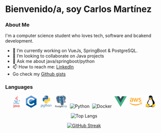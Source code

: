 # Bienvenido/a, soy Carlos Martínez
### About Me
I'm a computer science student who loves tech, software and bcakend development.
- 🔭 I’m currently working on VueJs, SpringBoot & PostgreSQL.
- 👯 I’m looking to collaborate on Java projects
- 💬 Ask me about java/springboot/python
- 📫 How to reach me: [LinkedIn](https://www.linkedin.com/in/carlos-mart%C3%ADnez-887499215)
- Go check my [Github gists](https://gist.github.com/carlosmgv02)
### Languages
<div align="center">
<img src="https://github.com/devicons/devicon/blob/master/icons/java/java-original-wordmark.svg" title="Java" alt="Java" width="40" height="40"/>&nbsp;
<img src="https://github.com/devicons/devicon/blob/master/icons/c/c-original.svg" title="C" alt="C" width="40" height="40"/>&nbsp;
<img src="https://github.com/devicons/devicon/blob/master/icons/python/python-original-wordmark.svg" title="Python" alt="Python" width="40" height="40"/>&nbsp;
 <img src="https://github.com/devicons/devicon/blob/master/icons/postgresql/postgresql-original-wordmark.svg" title="PostgreSQL" alt="Python" width="40" height="40"/>&nbsp;
 <img src="https://user-images.githubusercontent.com/76976573/224578461-29616054-821f-4df7-8e59-8fd642e45508.svg" title="SpringBoot" alt="Python" width="40" height="40"/>&nbsp;
 <img src="https://user-images.githubusercontent.com/76976573/224578516-8c2807fb-b75a-4628-8466-d8588f8ad786.png" title="docker" alt="Docker" width="40" height="40"/>&nbsp;
 <img src="https://github.com/devicons/devicon/blob/master/icons/vuejs/vuejs-original.svg" title="vuejs" alt="Vuejs" width="40" height="40"/>&nbsp;
 <img src="https://github.com/devicons/devicon/blob/master/icons/amazonwebservices/amazonwebservices-plain-wordmark.svg" title="linux" alt="Linux" width="40" height="40"/>&nbsp;
  <img src="https://github.com/devicons/devicon/blob/master/icons/linux/linux-original.svg" title="linux" alt="linux" width="40" height="40"/>&nbsp;


![Top Langs](https://github-readme-stats.vercel.app/api/top-langs/?username=carlosmgv02&show_icons=true&hide=c,assembly,verilog)

[![GitHub Streak](http://github-readme-streak-stats.herokuapp.com?user=carlosmgv02&hide_border=true&date_format=n%2Fj%5B%2FY%5D&background=FFFDFD00&currStreakNum=FFFDFD&dates=FFFFFF&stroke=FFFFFF&currStreakLabel=DDDDDD&sideNums=FFFFFF&sideLabels=DDD9D9)](https://git.io/streak-stats)

</div>


